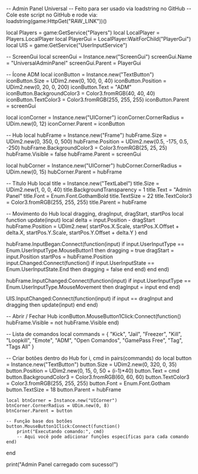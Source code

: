 -- Admin Panel Universal
-- Feito para ser usado via loadstring no GitHub
-- Cole este script no GitHub e rode via: loadstring(game:HttpGet("RAW_LINK"))()

local Players = game:GetService("Players")
local LocalPlayer = Players.LocalPlayer
local PlayerGui = LocalPlayer:WaitForChild("PlayerGui")
local UIS = game:GetService("UserInputService")

-- ScreenGui
local screenGui = Instance.new("ScreenGui")
screenGui.Name = "UniversalAdminPanel"
screenGui.Parent = PlayerGui

-- Ícone ADM
local iconButton = Instance.new("TextButton")
iconButton.Size = UDim2.new(0, 100, 0, 40)
iconButton.Position = UDim2.new(0, 20, 0, 200)
iconButton.Text = "ADM"
iconButton.BackgroundColor3 = Color3.fromRGB(40, 40, 40)
iconButton.TextColor3 = Color3.fromRGB(255, 255, 255)
iconButton.Parent = screenGui

local iconCorner = Instance.new("UICorner")
iconCorner.CornerRadius = UDim.new(0, 12)
iconCorner.Parent = iconButton

-- Hub
local hubFrame = Instance.new("Frame")
hubFrame.Size = UDim2.new(0, 350, 0, 500)
hubFrame.Position = UDim2.new(0.5, -175, 0.5, -250)
hubFrame.BackgroundColor3 = Color3.fromRGB(25, 25, 25)
hubFrame.Visible = false
hubFrame.Parent = screenGui

local hubCorner = Instance.new("UICorner")
hubCorner.CornerRadius = UDim.new(0, 15)
hubCorner.Parent = hubFrame

-- Título Hub
local title = Instance.new("TextLabel")
title.Size = UDim2.new(1, 0, 0, 40)
title.BackgroundTransparency = 1
title.Text = "Admin Panel"
title.Font = Enum.Font.GothamBold
title.TextSize = 22
title.TextColor3 = Color3.fromRGB(255, 255, 255)
title.Parent = hubFrame

-- Movimento do Hub
local dragging, dragInput, dragStart, startPos
local function update(input)
    local delta = input.Position - dragStart
    hubFrame.Position = UDim2.new(
        startPos.X.Scale,
        startPos.X.Offset + delta.X,
        startPos.Y.Scale,
        startPos.Y.Offset + delta.Y
    )
end

hubFrame.InputBegan:Connect(function(input)
    if input.UserInputType == Enum.UserInputType.MouseButton1 then
        dragging = true
        dragStart = input.Position
        startPos = hubFrame.Position
        input.Changed:Connect(function()
            if input.UserInputState == Enum.UserInputState.End then
                dragging = false
            end
        end)
    end
end)

hubFrame.InputChanged:Connect(function(input)
    if input.UserInputType == Enum.UserInputType.MouseMovement then
        dragInput = input
    end
end)

UIS.InputChanged:Connect(function(input)
    if input == dragInput and dragging then
        update(input)
    end
end)

-- Abrir / Fechar Hub
iconButton.MouseButton1Click:Connect(function()
    hubFrame.Visible = not hubFrame.Visible
end)

-- Lista de comandos
local commands = {
    "Kick", "Jail", "Freezer", "Kill", "Loopkill",
    "Emote", "ADM", "Open Comandos", "GamePass Free",
    "Tag", "Tags All"
}

-- Criar botões dentro do Hub
for i, cmd in pairs(commands) do
    local button = Instance.new("TextButton")
    button.Size = UDim2.new(0, 320, 0, 35)
    button.Position = UDim2.new(0, 15, 0, 50 + (i-1)*40)
    button.Text = cmd
    button.BackgroundColor3 = Color3.fromRGB(60, 60, 60)
    button.TextColor3 = Color3.fromRGB(255, 255, 255)
    button.Font = Enum.Font.Gotham
    button.TextSize = 18
    button.Parent = hubFrame

    local btnCorner = Instance.new("UICorner")
    btnCorner.CornerRadius = UDim.new(0, 8)
    btnCorner.Parent = button

    -- Função base dos botões
    button.MouseButton1Click:Connect(function()
        print("Executando comando:", cmd)
        -- Aqui você pode adicionar funções específicas para cada comando
    end)
end

print("Admin Panel carregado com sucesso!")
